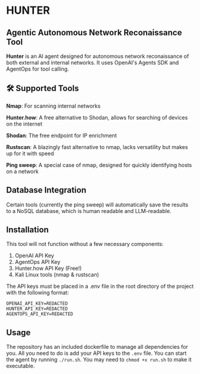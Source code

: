 # HUNTER
## Agentic Autonomous Network Reconaissance Tool
**Hunter** is an AI agent designed for autonomous network reconaissance of both external and internal networks. 
It uses OpenAI's Agents SDK and AgentOps for tool calling.

## 🛠️ Supported Tools
**Nmap**: For scanning internal networks

**Hunter.how**: A free alternative to Shodan, allows for searching of devices on the internet

**Shodan**: The free endpoint for IP enrichment

**Rustscan**: A blazingly fast alternative to nmap, lacks versatility but makes up for it with speed

**Ping sweep**: A special case of nmap, designed for quickly identifying hosts on a network

## Database Integration
Certain tools (currently the ping sweep) will automatically save the results to a NoSQL database, which is human readable and LLM-readable.

## Installation
This tool will not function without a few necessary components:
1. OpenAI API Key
2. AgentOps API Key
3. Hunter.how API Key (Free!)
4. Kali Linux tools (nmap & rustscan)

The API keys must be placed in a .env file in the root directory of the project with the following format:
```
OPENAI_API_KEY=REDACTED
HUNTER_API_KEY=REDACTED
AGENTOPS_API_KEY=REDACTED
```

## Usage
The repository has an included dockerfile to manage all dependencies for you. 
All you need to do is add your API keys to the `.env` file.
You can start the agent by running `./run.sh`. You may need to `chmod +x run.sh` to make it executable.